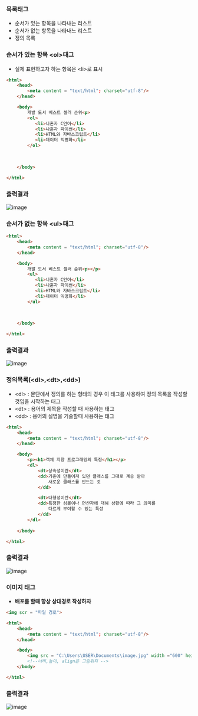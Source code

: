 ### 목록태그
- 순서가 있는 항목을 나타내는 리스트
- 순서가 없는 항목을 나타내느 리스트
- 정의 목록

### 순서가 있는 항목 \<ol>태그
- 실제 표현하고자 하는 항목은 \<li>로 표시

```html
<html>
    <head>
        <meta content = "text/html"; charset="utf-8"/>
    </head>

    <body>
        개발 도서 베스트 셀러 순위<p>
        <ol>
           <li>나혼자 C언어</li> 
           <li>나혼자 파이썬</li>
           <li>HTML와 자바스크립트</li>
           <li>데이터 익명화</li>
        </ol>    
        

     
    </body>

</html>
```

### 출력결과
![image](https://user-images.githubusercontent.com/82345970/163501503-14435bc3-5fbb-41b1-96ba-73fc98b5b3bd.png)



### 순서가 없는 항목 \<ul>태그

```html
<html>
    <head>
        <meta content = "text/html"; charset="utf-8"/>
    </head>

    <body>
        개발 도서 베스트 셀러 순위<p></p>
        <ul>
           <li>나혼자 C언어</li> 
           <li>나혼자 파이썬</li>
           <li>HTML와 자바스크립트</li>
           <li>데이터 익명화</li>
        </ul>    
        

     
    </body>

</html>
```

### 출력결과
![image](https://user-images.githubusercontent.com/82345970/163501583-4027c90f-179b-4583-aca7-fd600322f578.png)

### 정의목록(\<dl>,\<dt>,\<dd>)
- \<dl> : 문단에서 정의를 하는 형태의 경우 이 태그를 사용하여 정의 목록을 작성할 것임을 시작하는 태그
- \<dt> : 용어의 제목을 작성할 때 사용하는 태그
- \<dd> : 용어의 설명을 기술할때 사용하는 태그

```html
<html>
    <head>
        <meta content = "text/html"; charset="utf-8"/>
    </head>

    <body>
        <p><h1>객체 지향 프로그래밍의 특징</h1></p>
        <dl>
            <dt>상속성이란</dt>
            <dd>기존에 만들어져 있던 클래스를 그대로 계승 받아
                새로운 클래스를 만드는 것
            </dd>

            <dt>다형성이란</dt>
            <dd>특정한 심볼이나 연산자에 대해 상황에 따라 그 의미를
                다르게 부여할 수 있는 특성
            </dd>
        </dl>
     
    </body>

</html>
```

### 출력결과
![image](https://user-images.githubusercontent.com/82345970/163502086-aa7f7ba2-ee03-462e-bd82-06897c2bce4a.png)

### 이미지 태그 
- **배포를 할때 항상 상대경로 작성하자**
```html
<img scr = "파일 경로">
```

```html
<html>
    <head>
        <meta content = "text/html"; charset="utf-8"/>
    </head>

    <body>
        <img src = "C:\Users\USER\Documents\image.jpg" width ="600" height = "400" align = "right"> 
        <!--너비,높이, align은 그림위치 -->
    </body>

</html>
```

### 출력결과
![image](https://user-images.githubusercontent.com/82345970/163503396-50a8a24e-c869-4792-bf9d-88ce1163d30a.png)






